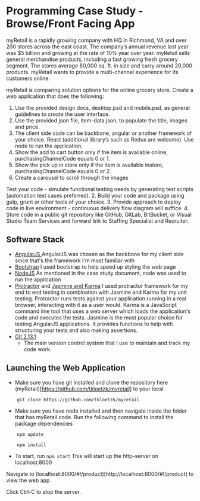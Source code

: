 # Programming Case Study - Browse/Front Facing App

myRetail is a rapidly growing company with HQ in Richmond, VA and over 200 stores across the east coast.
The company’s annual revenue last year was $5 billion and growing at the rate of 10% year over year.
myRetail sells general merchandise products, including a fast growing fresh grocery segment. The stores
average 80,000 sq. ft. in size and carry around 20,000 products. myRetail wants to provide a multi-channel
experience for its customers online.

myRetail is comparing solution options for the online grocery store. Create a web application that does the
following:
1) Use the provided design docs, desktop.psd and mobile.psd, as general guidelines to create the
user interface.
2) Use the provided json file, item-data.json, to populate the title, images and price.
3) The client side code can be backbone, angular or another framework of your choice. React
(additional library’s such as Redux are welcome). Use node to run the application.
4) Show the add to cart button only if the item is available online, purchasingChannelCode equals
0 or 1.
5) Show the pick up in store only if the item is available instore, purchasingChannelCode equals 0
or 2.
6) Create a carousel to scroll through the images

Test your code - simulate functional testing needs by generating test scripts (automation test cases
preferred).
2. Build your code and package using gulp, grunt or other tools of your choice.
3. Provide approach to deploy code in live environment - continuous delivery flow diagram will
suffice.
4. Store code in a public git repository like GitHub, GitLab, BitBucket, or Visual Studio Team Services
and forward link to Staffing Specialist and Recruiter.


## Software Stack
* [AngularJS ](https://angularjs.org/)
AngularJS was chosen as the backbone for my client side since that's the framework I'm most familiar with
* [Bootstrap](http://getbootstrap.com/)
I used bootstrap to help speed up styling the web page
* [NodeJS](https://nodejs.org/en/)
As mentioned in the case study document, node was used to run the application
* [Protractor](http://www.protractortest.org/#/) and [Jasmine and Karma](https://docs.angularjs.org/guide/unit-testing)
I used protractor framework for my end to end testing in combination with Jasmine and Karma for my unit testing. Protractor runs tests against your application running in a real browser, interacting with it as a user would. Karma is a JavaScript command line tool that uses a web server which loads the application's code and executes the tests. Jasmine is the most popular choice for testing AngularJS applications. It provides functions to help with structuring your tests and also making assertions.
* [Git 2.13.1](https://git-scm.com/)
	- The main version control system that I use to maintain and track my code work. 
	
## Launching the Web Application
* Make sure you have git installed and clone the repository here (myRetail)[https://github.com/tkloetzk/myretail] to your local
```
	git clone https://github.com/tkloetzk/myretail
```
* Make sure you have node installed and then navigate inside the folder that has myRetail code. Run the following command to install the package dependencies
```
	npm update
```
```
	npm install
```
* To start, run ``` npm start ```
This will start up the http-server on localhost:8000

Navigate to (localhost:8000/#!/product)[http://localhost:8000/#!/product] to view the web app

Click Ctrl-C to stop the server.
